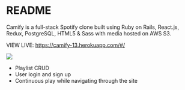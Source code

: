 # README

Camify is a full-stack Spotify clone built using Ruby on Rails, React.js, Redux, PostgreSQL, HTML5 & Sass with media hosted on AWS S3.

VIEW LIVE: https://camify-13.herokuapp.com/#/

![](./assets/images/Camify_splash.png)

* Playlist CRUD
* User login and sign up
* Continuous play while navigating through the site


